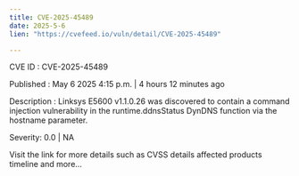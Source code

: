 ```yaml
---
title: CVE-2025-45489
date: 2025-5-6
lien: "https://cvefeed.io/vuln/detail/CVE-2025-45489"

---
```


CVE ID : CVE-2025-45489

Published :  May 6
2025
4:15 p.m. | 4 hours
12 minutes ago

Description : Linksys E5600 v1.1.0.26 was discovered to contain a command injection vulnerability in the runtime.ddnsStatus DynDNS function via the hostname parameter.

Severity: 0.0 | NA

Visit the link for more details
such as CVSS details
affected products
timeline
and more...
